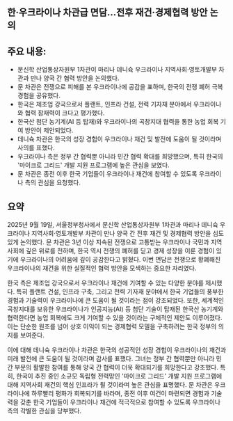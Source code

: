 ## 한·우크라이나 차관급 면담…전후 재건·경제협력 방안 논의

## 주요 내용:
*   문신학 산업통상자원부 1차관이 마리나 데니슉 우크라이나 지역사회·영토개발부 차관과 만나 양국 간 협력 방안을 논의했다.
*   문 차관은 전쟁으로 피해를 본 우크라이나에 공감을 표하며, 한국의 전쟁 폐허 극복 경험을 공유했다.
*   한국은 제조업 강국으로서 플랜트, 인프라 건설, 전력 기자재 분야에서 우크라이나와 협력 잠재력이 크다고 평가했다.
*   한국산 첨단 농기계(AI 등 탑재)와 우크라이나의 곡창지대 협력을 통한 농업 회복 기여 방안이 제안되었다.
*   데니슉 차관은 한국의 성장 경험이 우크라이나 재건 및 발전에 도움이 될 것이라며 사의를 표했다.
*   우크라이나 측은 정부 간 협력뿐 아니라 민간 협력 확대를 희망했으며, 특히 한국의 '마이크로 그리드' 개발 지원 프로그램에 높은 관심을 보였다.
*   문 차관은 종전 이후 한국 기업들이 우크라이나 재건에 참여할 수 있도록 우크라이나 측의 관심을 요청했다.

## 요약

2025년 9월 19일, 서울정부청사에서 문신학 산업통상자원부 1차관과 마리나 데니슉 우크라이나 지역사회·영토개발부 차관이 만나 양국 간 전후 재건 및 경제협력 방안을 심도 있게 논의했다. 문 차관은 3년 이상 지속된 전쟁으로 고통받는 우크라이나 국민과 지역사회에 깊은 위로를 전하며, 한국 역시 전쟁의 폐허를 딛고 경제 성장을 이룬 경험이 있기에 우크라이나의 어려움에 깊이 공감한다고 밝혔다. 이번 면담은 전쟁으로 황폐해진 우크라이나의 재건을 위한 실질적인 협력 방안을 모색하는 중요한 자리였다.

한국 측은 제조업 강국으로서 우크라이나 재건에 기여할 수 있는 다양한 분야를 제시했다. 특히 플랜트 건설, 인프라 구축, 그리고 전력 기자재 분야에서 한국 기업들의 풍부한 경험과 기술력이 우크라이나에 큰 도움이 될 것이라는 점이 강조되었다. 또한, 세계적인 곡창지대를 보유한 우크라이나가 인공지능(AI) 등 첨단 기술이 탑재된 한국산 농기계와 협력한다면 농업 회복에도 크게 기여할 수 있을 것이라는 구체적인 제안도 이루어졌다. 이는 단순한 원조를 넘어 상호 이익이 되는 경제협력 모델을 구축하려는 한국 정부의 의지를 보여준다.

이에 대해 데니슉 우크라이나 차관은 한국의 성공적인 성장 경험이 우크라이나의 재건과 미래 발전에 큰 도움이 될 것이라며 감사를 표했다. 그녀는 정부 간 협력뿐만 아니라 민간 부문의 활발한 참여를 통해 양국 간 협력이 더욱 확대되기를 희망한다고 강조했다. 특히, 한국이 추진 중인 소규모 독립형 전력망인 '마이크로 그리드' 개발 지원 프로그램에 대해 지역사회 재건의 핵심 인프라가 될 것이라며 높은 관심을 표명했다. 문 차관은 우크라이나에 하루빨리 평화가 회복되기를 바라며, 종전 이후 여건이 마련되면 경험과 기술력을 갖춘 한국 기업들이 우크라이나 재건에 적극적으로 참여할 수 있도록 우크라이나 측의 각별한 관심을 당부했다.